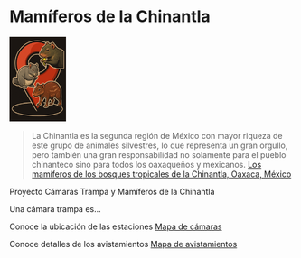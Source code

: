 
# Mamíferos de la Chinantla
<img src="logo_pap.png" alt="drawing" width="100"/>

> La Chinantla es la segunda región de México con mayor riqueza de este grupo de animales silvestres, lo que representa un gran orgullo, pero también una gran responsabilidad no solamente para el pueblo chinanteco sino para todos los oaxaqueños y mexicanos. [Los mamíferos de los bosques tropicales de la Chinantla,
Oaxaca, México](https://www.utm.mx/edi_anteriores/temas83/T83_E06_mamiferos_bosques_chinantla.pdf)

Proyecto Cámaras Trampa y Mamíferos de la Chinantla

Una cámara trampa es...

Conoce la ubicación de las estaciones
<a href="https://eremun.github.io/MamChin/mapa_estaciones.html" target="_blank">Mapa de cámaras</a>

Conoce detalles de los avistamientos
<a href="https://eremun.github.io/MamChin/mapa_avistamientos_detalle.html" target="_blank">Mapa de avistamientos</a>


